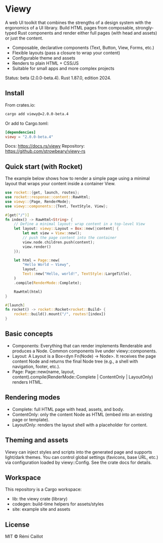 # Viewy

A web UI toolkit that combines the strengths of a design system with the ergonomics of a UI library. Build HTML pages from composable, strongly-typed Rust components and render either full pages (with head and assets) or just the content.

- Composable, declarative components (Text, Button, View, Forms, etc.)
- Flexible layouts (pass a closure to wrap your content)
- Configurable theme and assets
- Renders to plain HTML + CSS/JS
- Suitable for small apps and more complex projects

Status: beta (2.0.0-beta.4). Rust 1.87.0, edition 2024.

## Install

From crates.io:

```bash
cargo add viewy@=2.0.0-beta.4
```

Or add to Cargo.toml:

```toml
[dependencies]
viewy = "2.0.0-beta.4"
```

Docs: https://docs.rs/viewy
Repository: https://github.com/strowbeary/viewy-rs

## Quick start (with Rocket)

The example below shows how to render a simple page using a minimal layout that wraps your content inside a container View.

```rust
use rocket::{get, launch, routes};
use rocket::response::content::RawHtml;
use viewy::{Page, RenderMode};
use viewy::components::{Text, TextStyle, View};

#[get("/")]
fn index() -> RawHtml<String> {
    // Define a minimal layout: wrap content in a top-level View
    let layout: viewy::Layout = Box::new(|content| {
        let mut view = View::new();
        // push the page content into the container
        view.node.children.push(content);
        view.render()
    });

    let html = Page::new(
        "Hello World – Viewy",
        layout,
        Text::new("Hello, world!", TextStyle::LargeTitle),
    )
    .compile(RenderMode::Complete);

    RawHtml(html)
}

#[launch]
fn rocket() -> rocket::Rocket<rocket::Build> {
    rocket::build().mount("/", routes![index])
}
```

## Basic concepts

- Components: Everything that can render implements Renderable and produces a Node. Common components live under viewy::components.
- Layout: A Layout is a Box<dyn Fn(Node) -> Node>. It receives the page content Node and returns the final Node tree (e.g., a shell with navigation, footer, etc.).
- Page: Page::new(name, layout, content).compile(RenderMode::Complete | ContentOnly | LayoutOnly) renders HTML.

## Rendering modes

- Complete: full HTML page with head, assets, and body.
- ContentOnly: only the content Node as HTML (embed into an existing page or template).
- LayoutOnly: renders the layout shell with a placeholder for content.

## Theming and assets

Viewy can inject styles and scripts into the generated page and supports light/dark themes. You can control global settings (favicons, base URL, etc.) via configuration loaded by viewy::Config. See the crate docs for details.

## Workspace

This repository is a Cargo workspace:
- lib: the viewy crate (library)
- codegen: build-time helpers for assets/styles
- site: example site and assets

## License

MIT © Rémi Caillot

